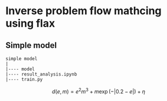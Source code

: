 # Inverse problem flow mathcing using flax

## Simple model

```
simple model
|
|---- model
|---- result_analysis.ipynb
|---- train.py 
```

$$ d(e,m) = e^2 m^3 + m \exp (-\vert 0.2 -e \vert) + \eta $$


